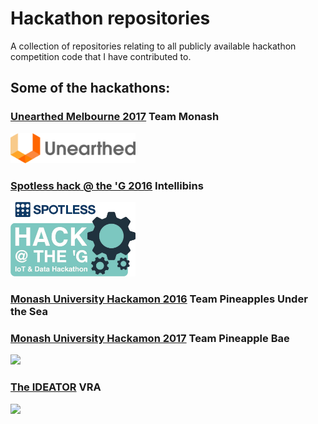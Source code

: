 # Hackathon repositories
A collection of repositories relating to all publicly available hackathon competition code that I have contributed to.

## Some of the hackathons:

### [Unearthed Melbourne 2017](https://portal.unearthed.solutions/competitions/unearthed-melbourne-2016) Team Monash
<img src="res/images/unearthed.png" width="200">

### [Spotless hack @ the 'G 2016](https://spotless-hack-the-g.devpost.com/submissions) Intellibins
<img src="res/images/spotless-hack-at-the-g.png" width="200">

### [Monash University Hackamon 2016](http://www.monash.edu/students/hackamon/hackamon2016) Team Pineapples Under the Sea
### [Monash University Hackamon 2017](http://www.monash.edu/students/hackamon) Team Pineapple Bae
<img src="res/images/hackamon2016" width="200">

### [The IDEATOR](https://www.eventbrite.com.au/e/the-ideator-tickets-24798744713#) VRA
<img src="res/images/the-ideator" width="200">
